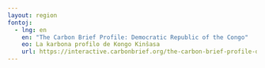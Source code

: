 ```yaml
---
layout: region
fontoj:
  - lng: en
    en: "The Carbon Brief Profile: Democratic Republic of the Congo"
    eo: La karbona profilo de Kongo Kinŝasa
    url: https://interactive.carbonbrief.org/the-carbon-brief-profile-drc
---   
```

